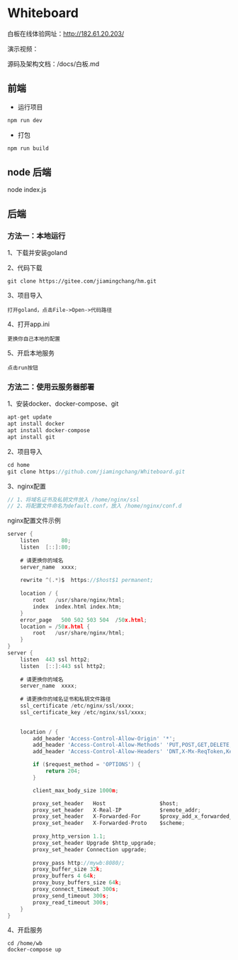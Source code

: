 # Whiteboard

白板在线体验网址：http://182.61.20.203/

演示视频：

源码及架构文档：/docs/白板.md

## 前端

- 运行项目


```js
npm run dev
```

- 打包

```js
npm run build
```

## node 后端

node index.js

## 后端

### 方法一：本地运行

1、下载并安装goland

2、代码下载

```
git clone https://gitee.com/jiamingchang/hm.git
```

3、项目导入

```
打开goland，点击File->Open->代码路径
```

4、打开app.ini

```
更换你自己本地的配置
```

5、开启本地服务

```
点击run按钮
```



### 方法二：使用云服务器部署

1、安装docker、docker-compose、git

```go
apt-get update
apt install docker
apt install docker-compose
apt install git
```

2、项目导入

```go
cd home
git clone https://github.com/jiamingchang/Whiteboard.git
```

3、nginx配置

```go
// 1、将域名证书及私钥文件放入 /home/nginx/ssl
// 2、将配置文件命名为default.conf，放入 /home/nginx/conf.d
```

nginx配置文件示例

```go
server {
    listen       80;
    listen  [::]:80;
    
    # 请更换你的域名
    server_name  xxxx;
    
   	rewrite ^(.*)$  https://$host$1 permanent;
    
    location / {
        root   /usr/share/nginx/html;
        index  index.html index.htm;
    }
    error_page   500 502 503 504  /50x.html;
    location = /50x.html {
        root   /usr/share/nginx/html;
    }
}
server {
	listen	443 ssl http2;
	listen	[::]:443 ssl http2;
  
  	# 请更换你的域名
    server_name  xxxx;
	
    # 请更换你的域名证书和私钥文件路径
    ssl_certificate	/etc/nginx/ssl/xxxx;
  	ssl_certificate_key	/etc/nginx/ssl/xxxx;
    

	location / {
		add_header 'Access-Control-Allow-Origin' '*';
    	add_header 'Access-Control-Allow-Methods' 'PUT,POST,GET,DELETE,OPTIONS';
    	add_header 'Access-Control-Allow-Headers' 'DNT,X-Mx-ReqToken,Keep-Alive,User-Agent,X-Requested-With,If-Modified-Since,Cache-Control,Content-Type,Authorization,token';

    	if ($request_method = 'OPTIONS') {
        	return 204;
    	}

		client_max_body_size 1000m;

		proxy_set_header   Host                 $host;
		proxy_set_header   X-Real-IP            $remote_addr;
		proxy_set_header   X-Forwarded-For      $proxy_add_x_forwarded_for;
		proxy_set_header   X-Forwarded-Proto    $scheme;
       
        proxy_http_version 1.1;       
        proxy_set_header Upgrade $http_upgrade;
        proxy_set_header Connection upgrade;
        
	    proxy_pass http://mywb:8080/;
    	proxy_buffer_size 32k;
    	proxy_buffers 4 64k;
    	proxy_busy_buffers_size 64k;
    	proxy_connect_timeout 300s;
    	proxy_send_timeout 300s;
    	proxy_read_timeout 300s;
	}
}
```

4、开启服务

```
cd /home/wb
docker-compose up
```

